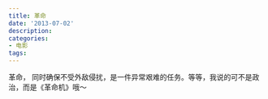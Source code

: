 ```yaml
---
title: 革命
date: '2013-07-02'
description:
categories:
- 电影
tags:
---
```


革命， 同时确保不受外敌侵扰，是一件异常艰难的任务。等等，我说的可不是政治，而是《革命机》哦～

